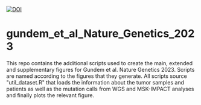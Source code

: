 [![DOI](https://zenodo.org/badge/DOI/10.5281/zenodo.7783022.svg)](https://doi.org/10.5281/zenodo.7783022)

# gundem_et_al_Nature_Genetics_2023
This repo contains the additional scripts used to create the main, extended and supplementary figures for Gundem et al. Nature Genetics 2023. Scripts are named according to the figures that they generate. All scripts source "util_dataset.R" that loads the information about the tumor samples and patients as well as the mutation calls from WGS and MSK-IMPACT analyses and finally plots the relevant figure.
